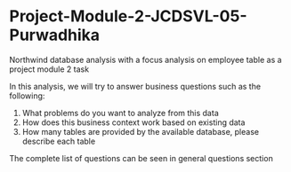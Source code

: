 # Project-Module-2-JCDSVL-05-Purwadhika
Northwind database analysis with a focus analysis on employee table as a project module 2 task

In this analysis, we will try to answer business questions such as the following:

1. What problems do you want to analyze from this data
2. How does this business context work based on existing data
3. How many tables are provided by the available database, please describe each table

The complete list of questions can be seen in general questions section 

